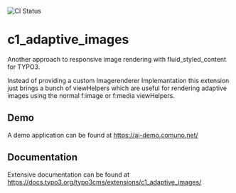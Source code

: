![CI Status](https://github.com/mmunz/c1_adaptive_images/workflows/CI/badge.svg?branch=master)

# c1_adaptive_images

Another approach to responsive image rendering with fluid_styled_content for TYPO3.

Instead of providing a custom Imagerenderer Implemantation this extension just brings a bunch of viewHelpers which are
useful for rendering adaptive images using the normal f:image or f:media viewHelpers.

## Demo
A demo application can be found at https://ai-demo.comuno.net/

## Documentation
Extensive documentation can be found at https://docs.typo3.org/typo3cms/extensions/c1_adaptive_images/


